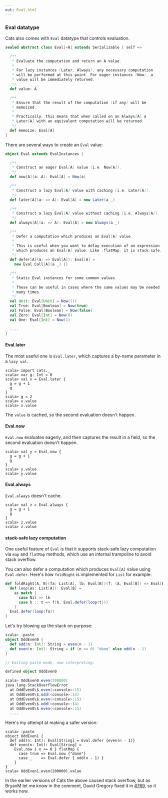 ```yaml
---
out: Eval.html
---
```


  [769]: https://github.com/typelevel/cats/pull/769

### Eval datatype

Cats also comes with `Eval` datatype that controls evaluation.

```scala
sealed abstract class Eval[+A] extends Serializable { self =>

  /**
   * Evaluate the computation and return an A value.
   *
   * For lazy instances (Later, Always), any necessary computation
   * will be performed at this point. For eager instances (Now), a
   * value will be immediately returned.
   */
  def value: A

  /**
   * Ensure that the result of the computation (if any) will be
   * memoized.
   *
   * Practically, this means that when called on an Always[A] a
   * Later[A] with an equivalent computation will be returned.
   */
  def memoize: Eval[A]
}
```

There are several ways to create an `Eval` value:

```scala
object Eval extends EvalInstances {

  /**
   * Construct an eager Eval[A] value (i.e. Now[A]).
   */
  def now[A](a: A): Eval[A] = Now(a)

  /**
   * Construct a lazy Eval[A] value with caching (i.e. Later[A]).
   */
  def later[A](a: => A): Eval[A] = new Later(a _)

  /**
   * Construct a lazy Eval[A] value without caching (i.e. Always[A]).
   */
  def always[A](a: => A): Eval[A] = new Always(a _)

  /**
   * Defer a computation which produces an Eval[A] value.
   *
   * This is useful when you want to delay execution of an expression
   * which produces an Eval[A] value. Like .flatMap, it is stack-safe.
   */
  def defer[A](a: => Eval[A]): Eval[A] =
    new Eval.Call[A](a _) {}

  /**
   * Static Eval instances for some common values.
   *
   * These can be useful in cases where the same values may be needed
   * many times.
   */
  val Unit: Eval[Unit] = Now(())
  val True: Eval[Boolean] = Now(true)
  val False: Eval[Boolean] = Now(false)
  val Zero: Eval[Int] = Now(0)
  val One: Eval[Int] = Now(1)

  ....
}
```

#### Eval.later

The most useful one is `Eval.later`, which captures a by-name parameter in a `lazy val`.

```console:new
scala> import cats._
scala> var g: Int = 0
scala> val x = Eval.later {
  g = g + 1
  g
}
scala> g = 2
scala> x.value
scala> x.value
```

The `value` is cached, so the second evaluation doesn't happen.

#### Eval.now

`Eval.now` evaluates eagerly, and then captures the result in a field, so the second evaluation doesn't happen.

```console
scala> val y = Eval.now {
  g = g + 1
  g
}
scala> y.value
scala> y.value
```

#### Eval.always

`Eval.always` doesn't cache.

```console
scala> val z = Eval.always {
  g = g + 1
  g
}
scala> z.value
scala> z.value
```

#### stack-safe lazy computation

One useful feature of `Eval` is that it supports stack-safe lazy computation via `map` and `flatMap` methods,
which use an internal trampoline to avoid stack overflow.

You can also defer a computation which produces `Eval[A]` value using `Eval.defer`. Here's how `foldRight` is implemented for `List` for example:

```scala
def foldRight[A, B](fa: List[A], lb: Eval[B])(f: (A, Eval[B]) => Eval[B]): Eval[B] = {
  def loop(as: List[A]): Eval[B] =
    as match {
      case Nil => lb
      case h :: t => f(h, Eval.defer(loop(t)))
    }
  Eval.defer(loop(fa))
}
```

Let's try blowing up the stack on purpose:

```scala
scala> :paste
object OddEven0 {
  def odd(n: Int): String = even(n - 1)
  def even(n: Int): String = if (n <= 0) "done" else odd(n - 1)
}

// Exiting paste mode, now interpreting.

defined object OddEven0

scala> OddEven0.even(200000)
java.lang.StackOverflowError
  at OddEven0\$.even(<console>:15)
  at OddEven0\$.odd(<console>:14)
  at OddEven0\$.even(<console>:15)
  at OddEven0\$.odd(<console>:14)
  at OddEven0\$.even(<console>:15)
  ....
```

Here's my attempt at making a safer version:

```console
scala> :paste
object OddEven1 {
  def odd(n: Int): Eval[String] = Eval.defer {even(n - 1)}
  def even(n: Int): Eval[String] =
    Eval.now { n <= 0 } flatMap {
      case true => Eval.now {"done"}
      case _    => Eval.defer { odd(n - 1) }
    }
}
scala> OddEven1.even(200000).value
```

In the earlier versions of Cats the above caused stack overflow, but as BryanM let me know in the comment, David Gregory fixed it in [#769][769], so it works now.
